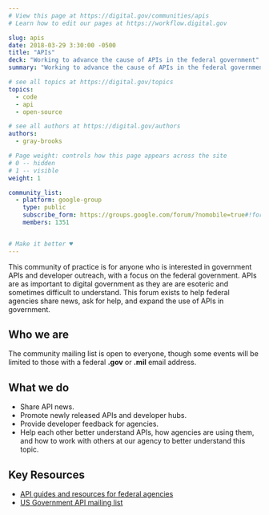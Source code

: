 ```yaml
---
# View this page at https://digital.gov/communities/apis
# Learn how to edit our pages at https://workflow.digital.gov

slug: apis
date: 2018-03-29 3:30:00 -0500
title: "APIs"
deck: "Working to advance the cause of APIs in the federal government"
summary: "Working to advance the cause of APIs in the federal government"

# see all topics at https://digital.gov/topics
topics:
  - code
  - api
  - open-source

# see all authors at https://digital.gov/authors
authors:
  - gray-brooks

# Page weight: controls how this page appears across the site
# 0 -- hidden
# 1 -- visible
weight: 1

community_list:
  - platform: google-group
    type: public
    subscribe_form: https://groups.google.com/forum/?nomobile=true#!forum/us-government-apis
    members: 1351


# Make it better ♥
---
```


This community of practice is for anyone who is interested in government APIs and developer outreach, with a focus on the federal government. APIs are as important to digital government as they are are esoteric and sometimes difficult to understand. This forum exists to help federal agencies share news, ask for help, and expand the use of APIs in government.

## Who we are

The community mailing list is open to everyone, though some events will be limited to those with a federal **.gov** or **.mil** email address.

## What we do

* Share API news.
* Promote newly released APIs and developer hubs.
* Provide developer feedback for agencies.
* Help each other better understand APIs, how agencies are using them, and how to work with others at our agency to better understand this topic.

## Key Resources

- [API guides and resources for federal agencies](https://api-all-the-x.18f.gov/)
- [US Government API mailing list](https://groups.google.com/forum/?nomobile=true#!forum/us-government-apis)
